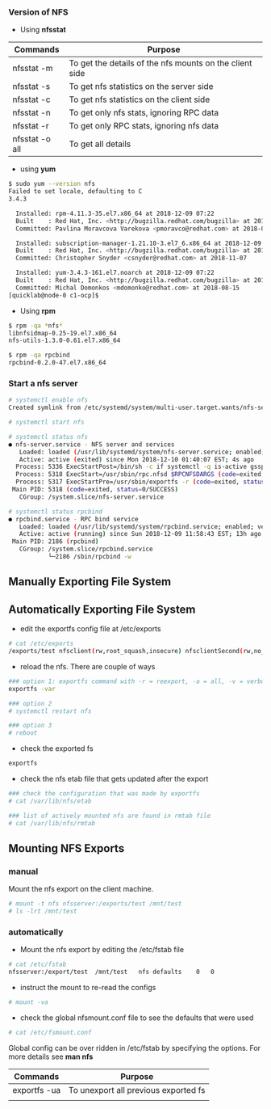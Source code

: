 ### Version of NFS

* Using **nfsstat**

|Commands|Purpose|
|----|----|
|nfsstat -m|To get the details of the nfs mounts on the client side|
|nfsstat -s|To get nfs statistics on the server side|
|nfsstat -c|To get nfs statistics on the client side|
|nfsstat -n|To get only nfs stats, ignoring RPC data|
|nfsstat -r|To get only RPC stats, ignoring nfs data|
|nfsstat -o all|To get all details|

* using **yum** 

```sh
$ sudo yum --version nfs
Failed to set locale, defaulting to C
3.4.3

  Installed: rpm-4.11.3-35.el7.x86_64 at 2018-12-09 07:22
  Built    : Red Hat, Inc. <http://bugzilla.redhat.com/bugzilla> at 2018-06-19 12:48
  Committed: Pavlina Moravcova Varekova <pmoravco@redhat.com> at 2018-06-19

  Installed: subscription-manager-1.21.10-3.el7_6.x86_64 at 2018-12-09 07:23
  Built    : Red Hat, Inc. <http://bugzilla.redhat.com/bugzilla> at 2018-11-07 19:14
  Committed: Christopher Snyder <csnyder@redhat.com> at 2018-11-07

  Installed: yum-3.4.3-161.el7.noarch at 2018-12-09 07:22
  Built    : Red Hat, Inc. <http://bugzilla.redhat.com/bugzilla> at 2018-08-15 16:10
  Committed: Michal Domonkos <mdomonko@redhat.com> at 2018-08-15
[quicklab@node-0 c1-ocp]$
```
* Using **rpm**

```sh
$ rpm -qa *nfs*
libnfsidmap-0.25-19.el7.x86_64
nfs-utils-1.3.0-0.61.el7.x86_64

$ rpm -qa rpcbind
rpcbind-0.2.0-47.el7.x86_64
```

### Start a nfs server

```sh
# systemctl enable nfs
Created symlink from /etc/systemd/system/multi-user.target.wants/nfs-server.service to /usr/lib/systemd/system/nfs-server.service.

# systemctl start nfs

# systemctl status nfs
● nfs-server.service - NFS server and services
   Loaded: loaded (/usr/lib/systemd/system/nfs-server.service; enabled; vendor preset: disabled)
   Active: active (exited) since Mon 2018-12-10 01:40:07 EST; 4s ago
  Process: 5336 ExecStartPost=/bin/sh -c if systemctl -q is-active gssproxy; then systemctl restart gssproxy ; fi (code=exited, status=0/SUCCESS)
  Process: 5318 ExecStart=/usr/sbin/rpc.nfsd $RPCNFSDARGS (code=exited, status=0/SUCCESS)
  Process: 5317 ExecStartPre=/usr/sbin/exportfs -r (code=exited, status=0/SUCCESS)
 Main PID: 5318 (code=exited, status=0/SUCCESS)
   CGroup: /system.slice/nfs-server.service

# systemctl status rpcbind
● rpcbind.service - RPC bind service
   Loaded: loaded (/usr/lib/systemd/system/rpcbind.service; enabled; vendor preset: enabled)
   Active: active (running) since Sun 2018-12-09 11:58:43 EST; 13h ago
 Main PID: 2186 (rpcbind)
   CGroup: /system.slice/rpcbind.service
           └─2186 /sbin/rpcbind -w
```

## Manually Exporting File System


## Automatically Exporting File System
* edit the exportfs config file at /etc/exports

```sh
# cat /etc/exports
/exports/test nfsclient(rw,root_squash,insecure) nfsclientSecond(rw,no_root_squash,insecure)
```

* reload the nfs. There are couple of ways

```sh
### option 1: exportfs command with -r = reexport, -a = all, -v = verbose
exportfs -var 

### option 2
# systemctl restart nfs

### option 3
# reboot
```

* check the exported fs 

```sh
exportfs
```

* check the nfs etab file that gets updated after the export

```sh
### check the configuration that was made by exportfs
# cat /var/lib/nfs/etab

### list of actively mounted nfs are found in rmtab file
# cat /var/lib/nfs/rmtab

```


## Mounting NFS Exports
### manual
Mount the nfs export on the client machine.

```sh
# mount -t nfs nfsserver:/exports/test /mnt/test
# ls -lrt /mnt/test
```

### automatically
* Mount the nfs export by editing the /etc/fstab file

```sh
# cat /etc/fstab
nfsserver:/export/test  /mnt/test   nfs defaults    0   0
```

* instruct the mount to re-read the configs

```sh
# mount -va
```

* check the global nfsmount.conf file to see the defaults that were used

```sh
# cat /etc/fsmount.conf
```
Global config can be over ridden in /etc/fstab by specifying the options. For more details see **man nfs**


|Commands|Purpose|
|----|----|
|exportfs -ua|To unexport all previous exported fs|
|||

